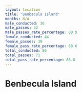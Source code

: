 ```yaml
---
layout: location
title: "Benbecula Island"
months: N/A
male_conducted: 36
male_passes: 32
male_passes_rate_percentage: 88.9
female_conducted: 44
female_passes: 39
female_pass_rate_percentage: 88.6
total_conducted: 80
total_passes: 71
total_pass_rate_percentage: 88.8
---
```


# Benbecula Island
